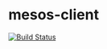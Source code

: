 # mesos-client

[![Build Status](https://travis-ci.org/PROTEINE-INSAIDERS/mesos-client.svg?branch=master)](https://travis-ci.org/PROTEINE-INSAIDERS/mesos-client)